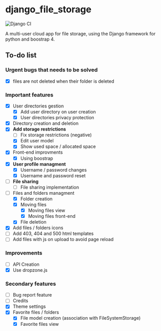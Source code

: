 # django_file_storage

![Django CI](https://github.com/HugoNeveux/django_file_storage/workflows/Django%20CI/badge.svg)

A multi-user cloud app for file storage, using the Django framework for python and boostrap 4.

## To-do list

### Urgent bugs that needs to be solved

- [x] files are not deleted when their folder is deleted


### Important features

- [x] User directories gestion
  - [x] Add user directory on user creation
  - [x] User directories privacy protection
- [x] Directory creation and deletion
- [x] **Add storage restrictions**
  - [ ] Fix storage restrictions (negative)
  - [x] Edit user model
  - [x] Show used space / allocated space
- [x] Front-end improvments
  - [x] Using boostrap
- [x] **User profile managment**
  - [x] Username / password changes
  - [x] Username and password reset
- [ ] **File sharing**
  - [ ] File sharing implementation
- [ ] Files and folders managment
  - [x] Folder creation
  - [x] Moving files
    - [x] Moving files view
    - [x] Moving files front-end
  - [x] File deletion
- [x] Add files / folders icons
- [ ] Add 403, 404 and 500 html templates
- [ ] Add files with js on upload to avoid page reload

### Improvements
- [ ] API Creation
- [x] Use dropzone.js

### Secondary features

- [ ] Bug report feature
- [ ] Credits
- [x] Theme settings
- [x] Favorite files / folders
    - [x] File model creation (association with FileSystemStorage)
    - [x] Favorite files view
